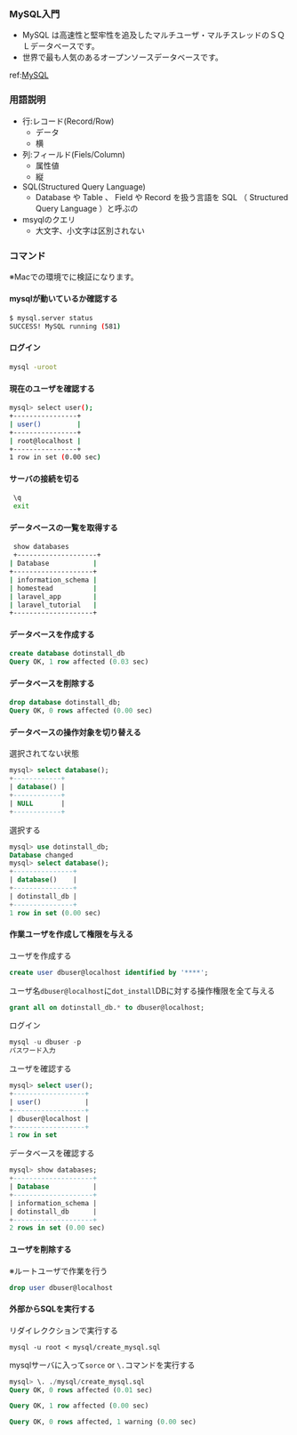 ### MySQL入門

- MySQL は高速性と堅牢性を追及したマルチユーザ・マルチスレッドのＳＱＬデータベースです。
- 世界で最も人気のあるオープンソースデータベースです。

ref:[MySQL](https://www.mysql.com/jp/)


### 用語説明

- 行:レコード(Record/Row)
  - データ
  - 横
- 列:フィールド(Fiels/Column)
  - 属性値
  - 縦
- SQL(Structured Query Language)
  - Database や Table 、 Field や Record を扱う言語を SQL （ Structured Query Language ）と呼ぶの
- msyqlのクエリ
  - 大文字、小文字は区別されない

### コマンド

※Macでの環境でに検証になります。

#### mysqlが動いているか確認する

```sh
$ mysql.server status
SUCCESS! MySQL running (581)
```

#### ログイン

```sh
mysql -uroot
```

#### 現在のユーザを確認する

```sh
mysql> select user();
+----------------+
| user()         |
+----------------+
| root@localhost |
+----------------+
1 row in set (0.00 sec)
```

#### サーバの接続を切る

```sh
 \q
 exit
```

#### データベースの一覧を取得する

```sh
 show databases
 +--------------------+
| Database           |
+--------------------+
| information_schema |
| homestead          |
| laravel_app        |
| laravel_tutorial   |
+--------------------+
```

#### データベースを作成する

```sql
create database dotinstall_db
Query OK, 1 row affected (0.03 sec)
```
#### データベースを削除する

```sql
drop database dotinstall_db;
Query OK, 0 rows affected (0.00 sec)
```

#### データベースの操作対象を切り替える

選択されてない状態

```sql
mysql> select database();
+------------+
| database() |
+------------+
| NULL       |
+------------+
```

選択する

```sql
mysql> use dotinstall_db;
Database changed
mysql> select database();
+---------------+
| database()    |
+---------------+
| dotinstall_db |
+---------------+
1 row in set (0.00 sec)
```

#### 作業ユーザを作成して権限を与える

ユーザを作成する


```sql
create user dbuser@localhost identified by '****';
```

ユーザ名`dbuser@localhost`に`dot_install`DBに対する操作権限を全て与える

```sql
grant all on dotinstall_db.* to dbuser@localhost;
```

ログイン

```sql
mysql -u dbuser -p
パスワード入力
```

ユーザを確認する

```sql
mysql> select user();
+------------------+
| user()           |
+------------------+
| dbuser@localhost |
+------------------+
1 row in set
```

データベースを確認する

```sql
mysql> show databases;
+--------------------+
| Database           |
+--------------------+
| information_schema |
| dotinstall_db      |
+--------------------+
2 rows in set (0.00 sec)
```

#### ユーザを削除する

※ルートユーザで作業を行う

```sql
drop user dbuser@localhost
```

#### 外部からSQLを実行する

リダイレククションで実行する


```
mysql -u root < mysql/create_mysql.sql
```

mysqlサーバに入って`sorce` or `\.`コマンドを実行する

```sql
mysql> \. ./mysql/create_mysql.sql
Query OK, 0 rows affected (0.01 sec)

Query OK, 1 row affected (0.00 sec)

Query OK, 0 rows affected, 1 warning (0.00 sec)
```


